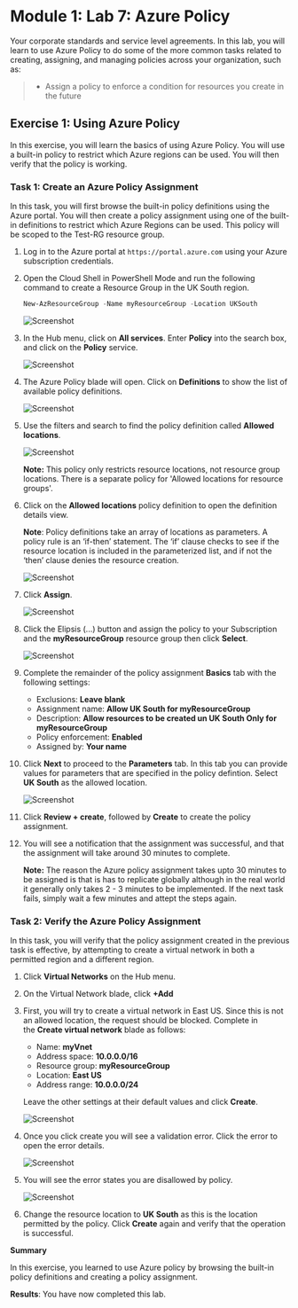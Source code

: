 # Module 1: Lab 7: Azure Policy

Your corporate standards and service level agreements. In this lab, you will learn to use Azure Policy to do some of the more common tasks related to creating, assigning, and managing policies across your organization, such as:

> - Assign a policy to enforce a condition for resources you create in the future

## Exercise 1: Using Azure Policy

In this exercise, you will learn the basics of using Azure Policy. You will use a built-in policy to restrict which Azure regions can be used. You will then verify that the policy is working.

### Task 1: Create an Azure Policy Assignment

In this task, you will first browse the built-in policy definitions using the Azure portal. You will then create a policy assignment using one of the built-in definitions to restrict which Azure Regions can be used. This policy will be scoped to the Test-RG resource group.

1.  Log in to the Azure portal at `https://portal.azure.com` using your Azure subscription credentials.

1.  Open the Cloud Shell in PowerShell Mode and run the following command to create a Resource Group in the UK South region.

    ```powershell
    New-AzResourceGroup -Name myResourceGroup -Location UKSouth
    ```

    ![Screenshot](../Media/Module-1/2019-12-30_18-18-29.png)

   

2.  In the Hub menu, click on **All services**. Enter **Policy** into the search box, and click on the **Policy** service.

    ![Screenshot](../Media/Module-1/2019-12-30_18-05-57.png)


3.  The Azure Policy blade will open. Click on **Definitions** to show the list of available policy definitions.

    ![Screenshot](../Media/Module-1/2019-12-30_18-10-13.png)


4.  Use the filters and search to find the policy definition called **Allowed locations**.

    ![Screenshot](../Media/Module-1/2019-12-30_18-10-59.png)



    **Note:** This policy only restricts resource locations, not resource group locations. There is a separate policy for 'Allowed locations for resource groups'.


5.  Click on the **Allowed locations** policy definition to open the definition details view. 

    **Note**: Policy definitions take an array of locations as parameters. A policy rule is an ‘if-then’ statement. The ‘if’ clause checks to see if the resource location is included in the parameterized list, and if not the ‘then’ clause denies the resource creation.

     ![Screenshot](../Media/Module-1/2019-12-30_18-13-49.png)


1.  Click **Assign**.

     ![Screenshot](../Media/Module-1/2019-12-30_18-23-26.png)




2.  Click the Elipsis (...) button and assign the policy to your Subscription and the **myResourceGroup** resource group then click **Select**.

     ![Screenshot](../Media/Module-1/2019-12-30_18-24-20.png)



3.  Complete the remainder of the policy assignment **Basics** tab with the following settings:

    -   Exclusions: **Leave blank**
    -   Assignment name: **Allow UK South for myResourceGroup**
    -   Description: **Allow resources to be created un UK South Only for myResourceGroup**
    -   Policy enforcement: **Enabled**
    -   Assigned by: **Your name**




1.  Click **Next** to proceed to the **Parameters** tab. In this tab you can  provide values for parameters that are specified in the policy defintion. Select **UK South** as the allowed location.

     ![Screenshot](../Media/Module-1/2019-12-30_18-29-49.png)


2.  Click **Review + create**, followed by **Create** to create the policy assignment. 

4.  You will see a notification that the assignment was successful, and that the assignment will take around 30 minutes to complete.

    **Note:** The reason the Azure policy assignment takes upto 30 minutes to be assigned is that is has to replicate globally although in the real world it generally only takes 2 - 3 minutes to be implemented.  If the next task fails, simply wait a few minutes and attept the steps again.

### Task 2: Verify the Azure Policy Assignment

In this task, you will verify that the policy assignment created in the previous task is effective, by attempting to create a virtual network in both a permitted region and a different region.

1.  Click **Virtual Networks** on the Hub menu.

2.  On the Virtual Network blade, click **+Add**
3.  First, you will try to create a virtual network in East US. Since this is not an allowed location, the request should be blocked. Complete in the **Create virtual network** blade as follows:

    -   Name: **myVnet**
    -   Address space: **10.0.0.0/16**
    -   Resource group: **myResourceGroup**
    -   Location: **East US**
    -   Address range: **10.0.0.0/24**

    Leave the other settings at their default values and click **Create**.

    ![Screenshot](../Media/Module-1/2019-12-30_18-35-10.png)
  
4.  Once you click create you will see a validation error. Click the error to open the error details.

    ![Screenshot](../Media/Module-1/2019-12-30_18-37-20.png)


5.  You will see the error states you are disallowed by policy.

    ![Screenshot](../Media/Module-1/2019-12-30_18-39-17.png)



5.  Change the resource location to **UK South** as this is the location permitted by the policy. Click **Create** again and verify that the operation is successful.

**Summary**

In this exercise, you learned to use Azure policy by browsing the built-in policy definitions and creating a policy assignment.

**Results**: You have now completed this lab.

